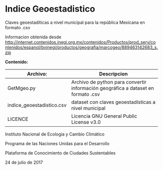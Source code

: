 # Indice Geoestadistico

Claves geoestadíticas a nivel municipal para la república Mexicana en formato .csv

Informacion obtenida desde http://internet.contenidos.inegi.org.mx/contenidos/Productos/prod_serv/contenidos/espanol/bvinegi/productos/geografia/marcogeo/889463142683_s.zip

**Contenido:**

|Archivo:|Descripcion|
|--------|-----------|
|GetMgeo.py|Archivo de python para convertir información geográfica a dataset en formato .csv|
|indice_geoestadistico.csv|dataset con claves geoestadísticas a nivel municipal|
|LICENCE|Licencia GNU General Public License v3.0|

Instituto Nacional de Ecología y Cambio Climático

Programa de las Naciones Unidas para el Desarrollo

Plataforma de Conocimiento de Ciudades Sustentables

24 de julio de 2017